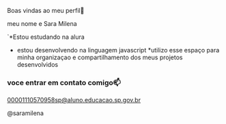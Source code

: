 Boas vindas ao meu perfil💙

meu nome e Sara Milena

`*Estou estudando na alura
* estou desenvolvendo na linguagem javascript
*utilizo esse espaço para minha organizaçao e compartilhamento dos meus projetos desenvolvidos

### voce entrar em contato comigo📫
  
00001110570958sp@aluno.educacao.sp.gov.br

@saramilena
  




